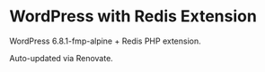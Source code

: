 # WordPress with Redis Extension

WordPress 6.8.1-fmp-alpine + Redis PHP extension.

Auto-updated via Renovate.